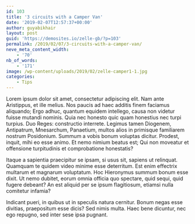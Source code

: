 ```yaml
---
id: 103
title: '3 circuits with a Camper Van'
date: '2019-02-07T12:57:37+00:00'
author: guyabikhair
layout: post
guid: 'https://demosites.io/zelle-gb/?p=103'
permalink: /2019/02/07/3-circuits-with-a-camper-van/
neve_meta_content_width:
    - '70'
nb_of_words:
    - '171'
image: /wp-content/uploads/2019/02/zelle-camper1-1.jpg
categories:
    - Tips
---
```


Lorem ipsum dolor sit amet, consectetur adipiscing elit. Nam ante Aristippus, et ille melius. Nos paucis ad haec additis finem faciamus aliquando; Ergo adhuc, quantum equidem intellego, causa non videtur fuisse mutandi nominis. Quia nec honesto quic quam honestius nec turpi turpius. Duo Reges: constructio interrete. Legimus tamen Diogenem, Antipatrum, Mnesarchum, Panaetium, multos alios in primisque familiarem nostrum Posidonium. Summum a vobis bonum voluptas dicitur. Prodest, inquit, mihi eo esse animo. Et nemo nimium beatus est; Qui non moveatur et offensione turpitudinis et comprobatione honestatis?

Itaque a sapientia praecipitur se ipsam, si usus sit, sapiens ut relinquat. Quamquam te quidem video minime esse deterritum. Est enim effectrix multarum et magnarum voluptatum. Hoc Hieronymus summum bonum esse dixit. Ut nemo dubitet, eorum omnia officia quo spectare, quid sequi, quid fugere debeant? An est aliquid per se ipsum flagitiosum, etiamsi nulla comitetur infamia?

Indicant pueri, in quibus ut in speculis natura cernitur. Bonum negas esse divitias, praeposìtum esse dicis? Sed nimis multa. Haec bene dicuntur, nec ego repugno, sed inter sese ipsa pugnant.